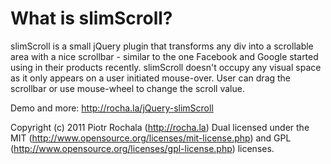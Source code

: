 # What is slimScroll?

slimScroll is a small jQuery plugin that transforms any div into a scrollable area with a nice scrollbar - 
similar to the one Facebook and Google started using in their products recently. slimScroll doesn't 
occupy any visual space as it only appears on a user initiated mouse-over. User can drag the scrollbar or use mouse-wheel to change the scroll value.

Demo and more: http://rocha.la/jQuery-slimScroll

Copyright (c) 2011 Piotr Rochala (http://rocha.la)
Dual licensed under the MIT (http://www.opensource.org/licenses/mit-license.php) and GPL (http://www.opensource.org/licenses/gpl-license.php) licenses.

